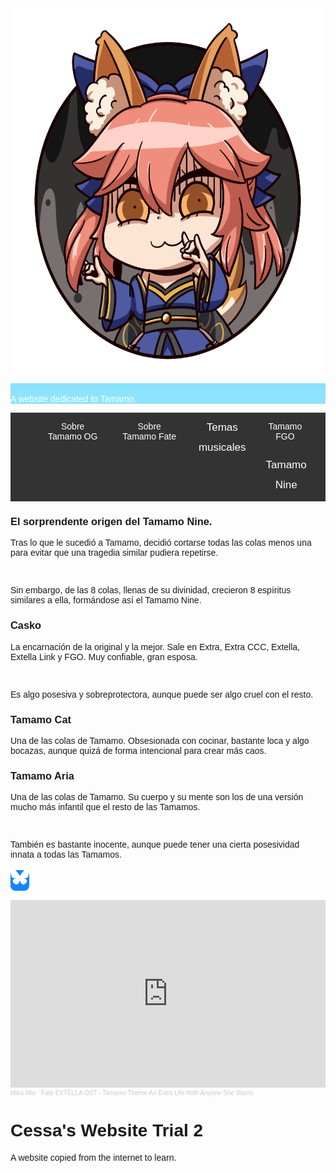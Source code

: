 <html lang="en">
<head>
  <title>Tamamo Fan Website 1</title>
  <meta charset="UTF-8">
  <meta name="viewport" content="width=device-width, initial-scale=100%">
  <link rel="stylesheet" href="https://cdnjs.cloudflare.com/ajax/libs/font-awesome/4.7.0/css/font-awesome.min.css">
  <link rel="icon" type="image/x-icon" href="images/tamamo_header.png">  
  
  <style>
  .fa {font-size: 30px; height: 40px; width: 40px; text-align: center; text-decoration: none;  border-radius: 8px;}
  .fa:hover {opacity: 0.7;}
  .fa-facebook {background: #3B5998; color: white;}
  .fa-twitter {background: #55ACEE; color: white;}
  .fa-youtube {background: #bb0000; color: white;}
  .fa-instagram {background: #125688; color: white;}
  span.share-bluesky {font-size: 30px; height: 40px; width: 40px; text-align: center; border-radius: 8px; background: #1185fe;}
  span.share-bluesky > svg {fill: #fff; width: 30px; height: 30px; margin: 0.3em;}
    
  .header {padding: 80px, text-align: center; background: linear-gradient(#3AA0EA, #8FE5FE); color: white;}
    
  /* Increase the font size of the h1 element */
  .header h1 {font-size: 40px;}
  body {font-family: Arial, Helvetica, sans-serif;}
  
    /* Style the top navigation bar */
  .navbar {
    overflow: hidden; /* Hide overflow */
    background-color: #333; /* Dark background color */
  }
  
  /* Style the navigation bar links */
  .navbar a {
    float: left; /* Make sure that the links stay side-by-side */
    display: block; /* Change the display to block, for responsive reasons (see below) */
    color: white; /* White text color */
    text-align: center; /* Center the text */
    padding: 14px 20px; /* Add some padding */
    text-decoration: none; /* Remove underline */
  }
  
  /* Right-aligned link */
  .navbar a.right {
    float: right; /* Float a link to the right */
  }
  
  /* Change color on hover/mouse-over */
  .navbar a:hover {
    background-color: #ddd; /* Grey background color */
    color: black; /* Black text color */
  }

  .dropdown {
    float: left;
    overflow: hidden;
  }

  .dropdown .dropbtn {
    font-size: 17px;
    border: none;
    outline: none;
    color: white;
    padding: 14px 16px;
    background-color: inherit;
    font-family: inherit;
    margin: 0;
  }

/* Style the dropdown content (hidden by default) */
  .dropdown-content {
    display: none;
    position: absolute;
    background-color: #f9f9f9;
    min-width: 160px;
    box-shadow: 0px 8px 16px 0px rgba(0,0,0,0.2);
    z-index: 1;
  }

/* Style the links inside the dropdown */
  .dropdown-content a {
    float: none;
    color: black;
    padding: 12px 16px;
    text-decoration: none;
    text-align: left;
    display: block;
  }
  /* Show the dropdown menu when the user moves the mouse over the dropdown button */
  .dropdown:hover .dropdown-content {
    display: block;
  }  
  </style>
</head>

<body>

<div class="header">
   <img src="images/tamamo_header.png" alt="Tamamo" width="600" height="600">
  <p>A website dedicated to Tamamo.</p>
</div>


<div class="navbar">
  <a class="active" href="#"><i class="fa fa-home"></i></a> 
  <a href="https://en.wikipedia.org/wiki/Tamamo-no-Mae">Sobre <br> Tamamo OG</a>
  <a href="https://typemoon.fandom.com/wiki/Tamamo-no-Mae">Sobre <br> Tamamo Fate</a>
  <div class="dropdown">
    <button class="dropbtn">Temas<br>musicales
      <i class="fa fa-caret-down"></i>
    </button>
    <div class="dropdown-content">
       <button class="tablink" onclick="openPage('extra', this, 'blue')">An Extra Life with Anyone She Wants</button>
       <button class="tablink" onclick="openPage('extella', this, 'red')">Suiten Nikkou Amaterasu Yano Shizuishi </button>
       <button class="tablink" onclick="openPage('aria', this, 'yellow')">By Your Side</button>
      <div id="extra" class="tabcontent">
        <h3>An Extra Life with Anyone She Wants</h3>
        <p>El tema de Tamamo, original en Fate/Extra.</p>
      </div>
      <div id="extella" class="tabcontent">
        <h3>Suiten Nikkou Amaterasu Yano Shizuishi</h3>
        <p>El tema de Tamamo en Fate/Extella.</p>
      </div>
      <div id="aria" class="tabcontent">
        <h3>By Your Side</h3>
        <p>El tema de Tamamo Aria en Fate/Samurai Remnant.</p>
      </div>
    </div>
  </div>
  <a href="https://fategrandorder.fandom.com/wiki/Tamamo_no_Mae">Tamamo <br> FGO</a>
  <div class="dropdown">
    <button class="dropbtn">Tamamo<br>Nine
      <i class="fa fa-caret-down"></i>
    </button>
    <div class="dropdown-content">
        <button class="tablinks" onclick="openPage('origen', this, 'black')" id="defaultOpen">Origen</button><br>
        <button class="tablinks" onclick="openPage('casko', this, 'blue')">Tamamo (Caster)</button><br>
        <button class="tablinks" onclick="openPage('cat', this, 'red')">Tamamo Cat</button><br>
        <button class="tablinks" onclick="openPage('aria', this, 'yellow')">Tamamo Aria</button><br>
    </div>
  </div>
</div>

<div id="origen" class="tabcontent">
  <h3>El sorprendente origen del Tamamo Nine.</h3>
  <p>Tras lo que le sucedió a Tamamo, decidió cortarse todas las colas menos una para evitar que una tragedia similar pudiera repetirse.</p><br>
  <p>Sin embargo, de las 8 colas, llenas de su divinidad, crecieron 8 espíritus similares a ella, formándose así el Tamamo Nine.</p>
</div>

<div id="casko" class="tabcontent">
  <h3>Casko</h3>
  <p>La encarnación de la original y la mejor. Sale en Extra, Extra CCC, Extella, Extella Link y FGO. Muy confiable, gran esposa.</p><br>
  <p>Es algo posesiva y sobreprotectora, aunque puede ser algo cruel con el resto.</p>
</div>

<div id="cat" class="tabcontent">
  <h3>Tamamo Cat</h3>
  <p>Una de las colas de Tamamo. Obsesionada con cocinar, bastante loca y algo bocazas, aunque quizá de forma intencional para crear más caos.</p>
</div>

<div id="aria" class="tabcontent">
  <h3>Tamamo Aria</h3>
  <p>Una de las colas de Tamamo. Su cuerpo y su mente son los de una versión mucho más infantil que el resto de las Tamamos.</p><br>
  <p>También es bastante inocente, aunque puede tener una cierta posesividad innata a todas las Tamamos.</p>
</div>

<script>
function openPage(pageName,elmnt,color) {
  var i, tabcontent, tablinks;
  tabcontent = document.getElementsByClassName("tabcontent");
  for (i = 0; i < tabcontent.length; i++) {
    tabcontent[i].style.display = "none";
  }
  tablinks = document.getElementsByClassName("tablink");
  for (i = 0; i < tablinks.length; i++) {
    tablinks[i].style.backgroundColor = "";
  }
  document.getElementById(pageName).style.display = "block";
  elmnt.style.backgroundColor = color;
}

// Get the element with id="defaultOpen" and click on it
document.getElementById("defaultOpen").click();
</script>

<a href="#" class="fa fa-facebook"></a>
<a href="#" class="fa fa-twitter"></a>
<a href="#" class="fa fa-youtube"></a>
<a href="#" class="fa fa-instagram"></a>
<span class="share-bluesky">
    <a target="_blank" title="Share on Bluesky" href="https://bsky.app/intent/compose?text=Check%20out%20this%20amazing%20content!">
        <svg width="1em" height="1em" fill="#fff" viewBox="0 0 600 600" xmlns="http://www.w3.org/2000/svg">
        <path d="m135.72 44.03c66.496 49.921 138.02 151.14 164.28 205.46 26.262-54.316 97.782-155.54 164.28-205.46 47.98-36.021 125.72-63.892 125.72 24.795 0 17.712-10.155 148.79-16.111 170.07-20.703 73.984-96.144 92.854-163.25 81.433 117.3 19.964 147.14 86.092 82.697 152.22-122.39 125.59-175.91-31.511-189.63-71.766-2.514-7.3797-3.6904-10.832-3.7077-7.8964-0.0174-2.9357-1.1937 0.51669-3.7077 7.8964-13.714 40.255-67.233 197.36-189.63 71.766-64.444-66.128-34.605-132.26 82.697-152.22-67.108 11.421-142.55-7.4491-163.25-81.433-5.9562-21.282-16.111-152.36-16.111-170.07 0-88.687 77.742-60.816 125.72-24.795z"/>
        </svg>
    </a>
</span>
  
<iframe width="100%" height="300" scrolling="no" frameborder="no" allow="autoplay" src="https://w.soundcloud.com/player/?url=https%3A//api.soundcloud.com/tracks/346345385&color=%23000eff&auto_play=true&hide_related=false&show_comments=true&show_user=true&show_reposts=false&show_teaser=true&visual=true"></iframe><div style="font-size: 10px; color: #cccccc;line-break: anywhere;word-break: normal;overflow: hidden;white-space: nowrap;text-overflow: ellipsis; font-family: Interstate,Lucida Grande,Lucida Sans Unicode,Lucida Sans,Garuda,Verdana,Tahoma,sans-serif;font-weight: 100;"><a href="https://soundcloud.com/mika-mio" title="Mika Mio" target="_blank" style="color: #cccccc; text-decoration: none;">Mika Mio</a> · <a href="https://soundcloud.com/mika-mio/fate-extella-ost-tamamo-theme" title="Fate EXTELLA OST - Tamamo Theme An Extra Life With Anyone She Wants" target="_blank" style="color: #cccccc; text-decoration: none;">Fate EXTELLA OST - Tamamo Theme An Extra Life With Anyone She Wants</a></div>

<h1>Cessa's Website Trial 2</h1>
<p>A website copied from the internet to learn.</p>

</body>
</html> 
